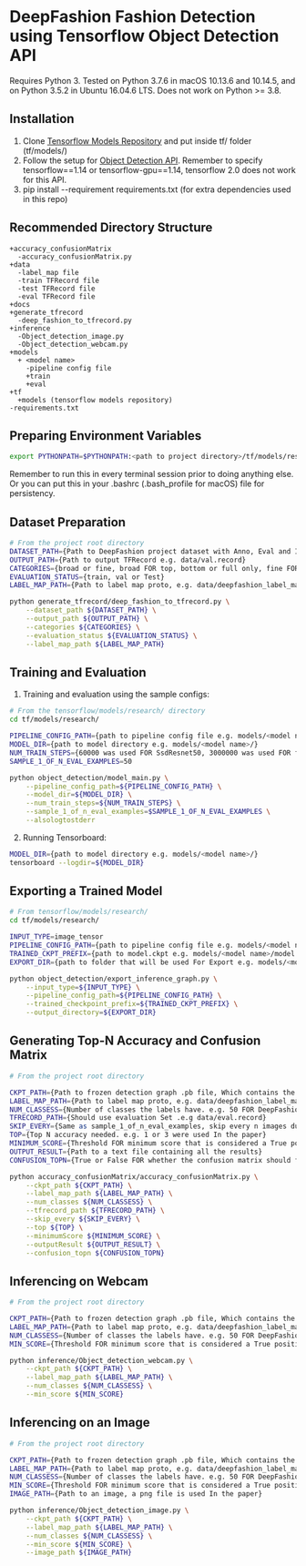 # DeepFashion Fashion Detection using Tensorflow Object Detection API

Requires Python 3. Tested on Python 3.7.6 in macOS 10.13.6 and 10.14.5, and on Python 3.5.2 in Ubuntu 16.04.6 LTS. Does not work on Python >= 3.8. 

## Installation
1. Clone [Tensorflow Models Repository](https://github.com/tensorflow/models) and put inside tf/ folder (tf/models/)
2. Follow the setup for [Object Detection API](https://github.com/tensorflow/models/blob/master/research/object_detection/g3doc/tf1.md). Remember to specify tensorflow==1.14 or tensorflow-gpu==1.14, tensorflow 2.0 does not work for this API.
3. pip install --requirement requirements.txt (for extra dependencies used in this repo)

## Recommended Directory Structure

```
+accuracy_confusionMatrix
  -accuracy_confusionMatrix.py
+data
  -label_map file
  -train TFRecord file
  -test TFRecord file
  -eval TFRecord file
+docs
+generate_tfrecord
  -deep_fashion_to_tfrecord.py
+inference
  -Object_detection_image.py
  -Object_detection_webcam.py
+models
  + <model name>
    -pipeline config file
    +train
    +eval
+tf
  +models (tensorflow models repository)
-requirements.txt
```

## Preparing Environment Variables
```bash
export PYTHONPATH=$PYTHONPATH:<path to project directory>/tf/models/research:<path to project directory>/tf/models/research/slim
```
Remember to run this in every terminal session prior to doing anything else. Or you can put this in your .bashrc (.bash_profile for macOS) file for persistency.

## Dataset Preparation

```bash
# From the project root directory
DATASET_PATH={Path to DeepFashion project dataset with Anno, Eval and Img directories e.g. /home/user/deepfashion/}
OUTPUT_PATH={Path to output TFRecord e.g. data/val.record}
CATEGORIES={broad or fine, broad FOR top, bottom or full only, fine FOR categories.}
EVALUATION_STATUS={train, val or Test}
LABEL_MAP_PATH={Path to label map proto, e.g. data/deepfashion_label_map_fine.pbtxt.}

python generate_tfrecord/deep_fashion_to_tfrecord.py \
    --dataset_path ${DATASET_PATH} \
    --output_path ${OUTPUT_PATH} \
    --categories ${CATEGORIES} \
    --evaluation_status ${EVALUATION_STATUS} \
    --label_map_path ${LABEL_MAP_PATH}
```

## Training and Evaluation

1. Training and evaluation using the sample configs:
```bash
# From the tensorflow/models/research/ directory
cd tf/models/research/

PIPELINE_CONFIG_PATH={path to pipeline config file e.g. models/<model name>/pipeline.config}
MODEL_DIR={path to model directory e.g. models/<model name>/}
NUM_TRAIN_STEPS={60000 was used FOR SsdResnet50, 3000000 was used FOR fasterRcnnInceptionV2}
SAMPLE_1_OF_N_EVAL_EXAMPLES=50

python object_detection/model_main.py \
    --pipeline_config_path=${PIPELINE_CONFIG_PATH} \
    --model_dir=${MODEL_DIR} \
    --num_train_steps=${NUM_TRAIN_STEPS} \
    --sample_1_of_n_eval_examples=$SAMPLE_1_OF_N_EVAL_EXAMPLES \
    --alsologtostderr
```
2. Running Tensorboard:
```bash
MODEL_DIR={path to model directory e.g. models/<model name>/}
tensorboard --logdir=${MODEL_DIR}
```
## Exporting a Trained Model

``` bash
# From tensorflow/models/research/
cd tf/models/research/

INPUT_TYPE=image_tensor
PIPELINE_CONFIG_PATH={path to pipeline config file e.g. models/<model name>/pipeline.config}
TRAINED_CKPT_PREFIX={path to model.ckpt e.g. models/<model name>/model.ckpt-<CHECKPOINT_NUMBER>}
EXPORT_DIR={path to folder that will be used For Export e.g. models/<model name>/inference_graph }

python object_detection/export_inference_graph.py \
    --input_type=${INPUT_TYPE} \
    --pipeline_config_path=${PIPELINE_CONFIG_PATH} \
    --trained_checkpoint_prefix=${TRAINED_CKPT_PREFIX} \
    --output_directory=${EXPORT_DIR}
```

## Generating Top-N Accuracy and Confusion Matrix
```bash
# From the project root directory

CKPT_PATH={Path to frozen detection graph .pb file, Which contains the model that is used e.g. models/<model name>/inference_graph/frozen_inference_graph.pb}
LABEL_MAP_PATH={Path to label map proto, e.g. data/deepfashion_label_map_fine.pbtxt.}
NUM_CLASSESS={Number of classes the labels have. e.g. 50 FOR DeepFashion}
TFRECORD_PATH={Should use evaluation Set .e.g data/eval.record}
SKIP_EVERY={Same as sample_1_of_n_eval_examples, skip every n images during evaluation. e.g. 50 was used In the paper}
TOP={Top N accuracy needed. e.g. 1 or 3 were used In the paper}
MINIMUM_SCORE={Threshold FOR minimum score that is considered a True positive. e.g. 0.3}
OUTPUT_RESULT={Path to a text file containing all the results}
CONFUSION_TOPN={True or False FOR whether the confusion matrix should follow top N results.}

python accuracy_confusionMatrix/accuracy_confusionMatrix.py \
    --ckpt_path ${CKPT_PATH} \
    --label_map_path ${LABEL_MAP_PATH} \
    --num_classes ${NUM_CLASSESS} \
    --tfrecord_path ${TFRECORD_PATH} \
    --skip_every ${SKIP_EVERY} \
    --top ${TOP} \
    --minimumScore ${MINIMUM_SCORE} \
    --outputResult ${OUTPUT_RESULT} \
    --confusion_topn ${CONFUSION_TOPN}
```

## Inferencing on Webcam
```bash
# From the project root directory

CKPT_PATH={Path to frozen detection graph .pb file, Which contains the model that is used e.g. models/<model name>/inference_graph/frozen_inference_graph.pb}
LABEL_MAP_PATH={Path to label map proto, e.g. data/deepfashion_label_map_fine.pbtxt.}
NUM_CLASSESS={Number of classes the labels have. e.g. 50 FOR DeepFashion}
MIN_SCORE={Threshold FOR minimum score that is considered a True positive. e.g. 0.3}

python inference/Object_detection_webcam.py \
    --ckpt_path ${CKPT_PATH} \
    --label_map_path ${LABEL_MAP_PATH} \
    --num_classes ${NUM_CLASSESS} \
    --min_score ${MIN_SCORE}
```

## Inferencing on an Image
```bash
# From the project root directory

CKPT_PATH={Path to frozen detection graph .pb file, Which contains the model that is used e.g. models/<model name>/inference_graph/frozen_inference_graph.pb}
LABEL_MAP_PATH={Path to label map proto, e.g. data/deepfashion_label_map_fine.pbtxt.}
NUM_CLASSESS={Number of classes the labels have. e.g. 50 FOR DeepFashion}
MIN_SCORE={Threshold FOR minimum score that is considered a True positive. e.g. 0.3}
IMAGE_PATH={Path to an image, a png file is used In the paper}

python inference/Object_detection_image.py \
    --ckpt_path ${CKPT_PATH} \
    --label_map_path ${LABEL_MAP_PATH} \
    --num_classes ${NUM_CLASSESS} \
    --min_score ${MIN_SCORE} \
    --image_path ${IMAGE_PATH}
```
